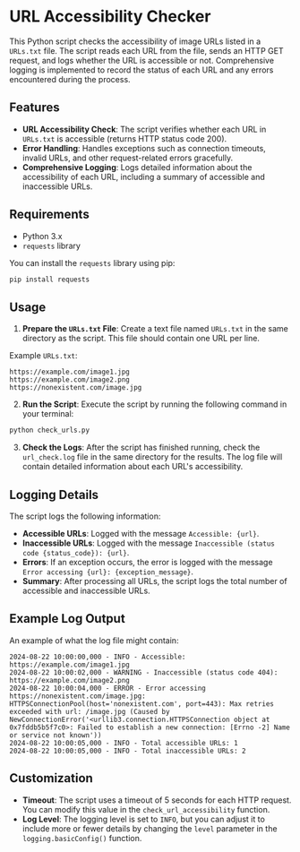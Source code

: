 # URL Accessibility Checker

This Python script checks the accessibility of image URLs listed in a `URLs.txt` file. The script reads each URL from the file, sends an HTTP GET request, and logs whether the URL is accessible or not. Comprehensive logging is implemented to record the status of each URL and any errors encountered during the process.

## Features

- **URL Accessibility Check**: The script verifies whether each URL in `URLs.txt` is accessible (returns HTTP status code 200).
- **Error Handling**: Handles exceptions such as connection timeouts, invalid URLs, and other request-related errors gracefully.
- **Comprehensive Logging**: Logs detailed information about the accessibility of each URL, including a summary of accessible and inaccessible URLs.

## Requirements

- Python 3.x
- `requests` library

You can install the `requests` library using pip:

```bash
pip install requests
```

## Usage

1. **Prepare the `URLs.txt` File**: Create a text file named `URLs.txt` in the same directory as the script. This file should contain one URL per line.

Example `URLs.txt`:

```
https://example.com/image1.jpg
https://example.com/image2.png
https://nonexistent.com/image.jpg
```

2. **Run the Script**: Execute the script by running the following command in your terminal:

```bash
python check_urls.py
```


3. **Check the Logs**: After the script has finished running, check the `url_check.log` file in the same directory for the results. The log file will contain detailed information about each URL's accessibility.

## Logging Details

The script logs the following information:

- **Accessible URLs**: Logged with the message `Accessible: {url}`.
- **Inaccessible URLs**: Logged with the message `Inaccessible (status code {status_code}): {url}`.
- **Errors**: If an exception occurs, the error is logged with the message `Error accessing {url}: {exception_message}`.
- **Summary**: After processing all URLs, the script logs the total number of accessible and inaccessible URLs.

## Example Log Output

An example of what the log file might contain:

```
2024-08-22 10:00:00,000 - INFO - Accessible: https://example.com/image1.jpg
2024-08-22 10:00:02,000 - WARNING - Inaccessible (status code 404): https://example.com/image2.png
2024-08-22 10:00:04,000 - ERROR - Error accessing https://nonexistent.com/image.jpg: HTTPSConnectionPool(host='nonexistent.com', port=443): Max retries exceeded with url: /image.jpg (Caused by NewConnectionError('<urllib3.connection.HTTPSConnection object at 0x7fddb5b5f7c0>: Failed to establish a new connection: [Errno -2] Name or service not known'))
2024-08-22 10:00:05,000 - INFO - Total accessible URLs: 1
2024-08-22 10:00:05,000 - INFO - Total inaccessible URLs: 2
```

## Customization

- **Timeout**: The script uses a timeout of 5 seconds for each HTTP request. You can modify this value in the `check_url_accessibility` function.
- **Log Level**: The logging level is set to `INFO`, but you can adjust it to include more or fewer details by changing the `level` parameter in the `logging.basicConfig()` function.
